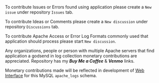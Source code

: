 To contribute Issues or Errors found using application please create a `New issue` under repository `Issues` tab.

To contribute Ideas or Comments please create a `New discussion` under repository `Discussions` tab.

To contribute Apache Access or Error Log Formats commonly used that application should process please start `New discussion`.

Any organizations, people or person with multiple Apache servers that find application a godsend in log collection monetary contributions are appreciated. Repository has my ***Buy Me a Coffee*** & ***Venmo*** links.

Monetary contributions made will be reflected in development of [Web Interface](https://github.com/WillTheFarmer/mysql-to-apache-echarts) for this MySQL `apache_logs` schema.